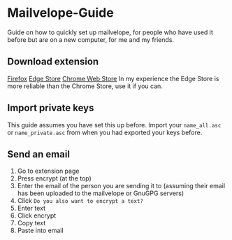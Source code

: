 # Mailvelope-Guide
Guide on how to quickly set up mailvelope, for people who have used it before but are on a new computer, for me and my friends.

## Download extension
[Firefox](https://addons.mozilla.org/en-US/firefox/addon/mailvelope/)
[Edge Store](https://microsoftedge.microsoft.com/addons/detail/mailvelope/dgcbddhdhjppfdfjpciagmmibadmoapc)
[Chrome Web Store](https://chrome.google.com/webstore/detail/mailvelope/kajibbejlbohfaggdiogboambcijhkke)
In my experience the Edge Store is more reliable than the Chrome Store, use it if you can.

## Import private keys
This guide assumes you have set this up before.
Import your `name_all.asc` or `name_private.asc` from when you had exported your keys before.

## Send an email
1. Go to extension page
2. Press encrypt (at the top)
3. Enter the email of the person you are sending it to (assuming their email has been uploaded to the mailvelope or GnuGPG servers)
4. Click `Do you also want to encrypt a text?`
5. Enter text
6. Click encrypt
7. Copy text
8. Paste into email
